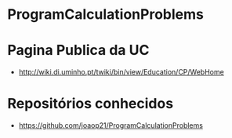 # ProgramCalculationProblems

# Pagina Publica da UC
- http://wiki.di.uminho.pt/twiki/bin/view/Education/CP/WebHome

# Repositórios conhecidos
- https://github.com/joaop21/ProgramCalculationProblems
